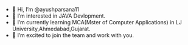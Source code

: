 - 👋 Hi, I’m @ayushparsana11
- 👀 I’m interested in JAVA Devlopment.
- 🌱 I’m currently learning MCA(Mster of Computer Applications) in LJ University,Ahmedabad,Gujarat.
- 💞️ I’m excited to join the team and work with you.

<!---
ayushparsana11/ayushparsana11 is a ✨ special ✨ repository because its `README.md` (this file) appears on your GitHub profile.
You can click the Preview link to take a look at your changes.
--->
